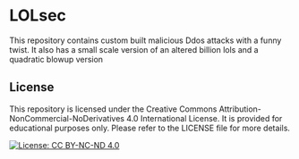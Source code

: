 # LOLsec

This repository contains custom built malicious Ddos attacks with a funny twist.
It also has a small scale version of an altered billion lols and a quadratic blowup version

## License

This repository is licensed under the Creative Commons Attribution-NonCommercial-NoDerivatives 4.0 International License. It is provided for educational purposes only. Please refer to the LICENSE file for more details.

[![License: CC BY-NC-ND 4.0](https://licensebuttons.net/l/by-nc-nd/4.0/88x31.png)](https://creativecommons.org/licenses/by-nc-nd/4.0/)
